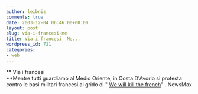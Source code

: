 ```yaml
---
author: leibniz
comments: true
date: 2003-12-04 06:46:00+00:00
layout: post
slug: via-i-francesi-me
title: Via i francesi  Me...
wordpress_id: 721
categories:
- web
---
```


 **   Via i francesi   
**Mentre tutti guardiamo al Medio Oriente, in Costa D'Avorio si protesta contro le basi militari francesi al grido di " [ We will kill the french](http://www.newsmax.com/archives/articles/2003/12/3/152933.shtml)" . 
  NewsMax

